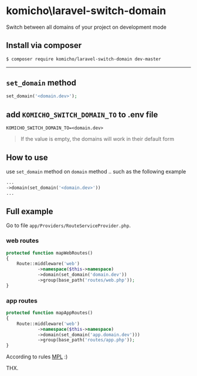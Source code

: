 # komicho\laravel-switch-domain
Switch between all domains of your project on development mode

## Install via composer
```bash
$ composer require komicho/laravel-switch-domain dev-master
```
---
## `set_domain` method
```php
set_domain('<domain.dev>');
```
## add `KOMICHO_SWITCH_DOMAIN_TO` to .env file
```env
KOMICHO_SWITCH_DOMAIN_TO=<domain.dev>
```
> If the value is empty, the domains will work in their default form

## How to use
use `set_domain` method on `domain` method .. such as the following example
```php
...
->domain(set_domain('<domain.dev>'))
...
```

## Full example
Go to file `app/Providers/RouteServiceProvider.php`.

### web routes
```php
protected function mapWebRoutes()
{
    Route::middleware('web')
            ->namespace($this->namespace)
            ->domain(set_domain('domain.dev'))
            ->group(base_path('routes/web.php'));
}
```

### app routes
```php
protected function mapAppRoutes()
{
    Route::middleware('web')
            ->namespace($this->namespace)
            ->domain(set_domain('app.domain.dev')))
            ->group(base_path('routes/app.php'));
}
```

According to rules [MPL](https://medium.com/@komicho/micro-package-logic-mpl-10f22ccc50c1) :)

THX.